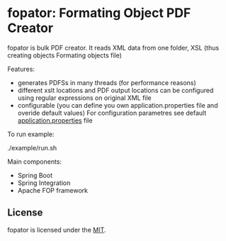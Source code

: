 # fopator: Formating Object PDF Creator

fopator is bulk PDF creator. It reads XML data from one folder,  XSL (thus creating objects Formating objects file)

Features:
- generates PDFSs in many threads (for performance reasons)
- different xslt locations and PDF output locations can be configured using regular expressions on original XML file
- configurable (you can define you own application.properties file and overide default values)
  For configuration parametres see default [application.properties](./src/main/resources/application.properties) file

To run example:

  ./example/run.sh

Main components:
- Spring Boot
- Spring Integration
- Apache FOP framework

## License

fopator is licensed under the [MIT](./LICENSE).